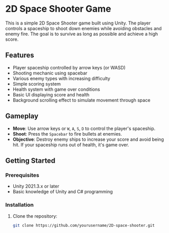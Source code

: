 # 2D Space Shooter Game

This is a simple 2D Space Shooter game built using Unity. The player controls a spaceship to shoot down enemies while avoiding obstacles and enemy fire. The goal is to survive as long as possible and achieve a high score.

## Features

- Player spaceship controlled by arrow keys (or WASD)
- Shooting mechanic using spacebar
- Various enemy types with increasing difficulty
- Simple scoring system
- Health system with game over conditions
- Basic UI displaying score and health
- Background scrolling effect to simulate movement through space

## Gameplay

- **Move**: Use arrow keys or `W`, `A`, `S`, `D` to control the player's spaceship.
- **Shoot**: Press the `Spacebar` to fire bullets at enemies.
- **Objective**: Destroy enemy ships to increase your score and avoid being hit. If your spaceship runs out of health, it's game over.
  
## Getting Started

### Prerequisites

- Unity 2021.3.x or later
- Basic knowledge of Unity and C# programming

### Installation

1. Clone the repository:
   ```bash
   git clone https://github.com/yourusername/2D-space-shooter.git
